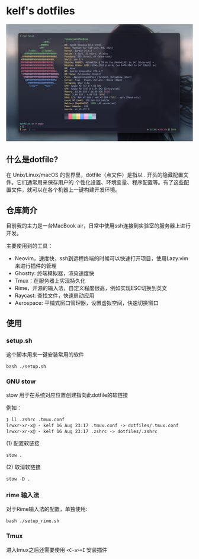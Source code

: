 # kelf's dotfiles

![](assets/shot.png)

## 什么是dotfile?

在 Unix/Linux/macOS 的世界里，dotfile（点文件）是指以 . 开头的隐藏配置文件。它们通常用来保存用户的 个性化设置、环境变量、程序配置等。有了这些配置文件，就可以在各个机器上一键构建开发环境。


## 仓库简介

目前我的主力是一台MacBook air，日常中使用ssh连接到实验室的服务器上进行开发。

主要使用到的工具：

- Neovim，速度快，ssh到远程终端的时候可以快速打开项目，使用Lazy.vim来进行插件的管理
- Ghostty: 终端模拟器，渲染速度快
- Tmux：在服务器上实现持久化
- Rime，开源的输入法，自定义程度很高，例如实现ESC切换到英文
- Raycast: 查找文件，快速启动应用
- Aerospace: 平铺式窗口管理器，设置虚拟空间，快速切换窗口


## 使用

### setup.sh

这个脚本用来一键安装常用的软件

```
bash ./setup.sh
```

### GNU stow

stow 用于在系统对应位置创建指向此dotfile的软链接

例如：

```
❯ ll .zshrc .tmux.conf
lrwxr-xr-x@ - kelf 16 Aug 23:17 .tmux.conf -> dotfiles/.tmux.conf
lrwxr-xr-x@ - kelf 16 Aug 23:17 .zshrc -> dotfiles/.zshrc
```

(1) 配置软链接

```shell
stow .
```

(2) 取消软链接

```shell
stow -D .
```


### rime 输入法

对于Rime输入法的配置，单独使用:

```
bash ./setup_rime.sh
```
 

### Tmux

进入tmux之后还需要使用 `<C-a>+I` 安装插件
